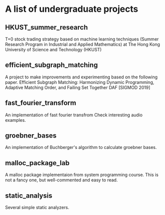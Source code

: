 # A list of undergraduate projects


## HKUST_summer_research

T+0 stock trading strategy based on machine learning techniques 
(Summer Research Program in Industrial and Applied Mathematics) 
at The Hong Kong University of Science and Technology (HKUST)



## efficient_subgraph_matching

A project to make improvements and experimenting based on the following paper.
Efficient Subgraph Matching: Harmonizing Dynamic Programming, Adaptive Matching Order, and Failing Set Together
DAF [SIGMOD 2019]




## fast_fourier_transform

An implementation of fast fourier transfrom
Check interesting audio examples.



## groebner_bases 

An implementation of Buchberger's algorithm to calculate groebner bases.





## malloc_package_lab 

A malloc package implementaion from system programming course.
This is not a fancy one, but well-commented and easy to read.



## static_analysis 

Several simple static analyzers.
